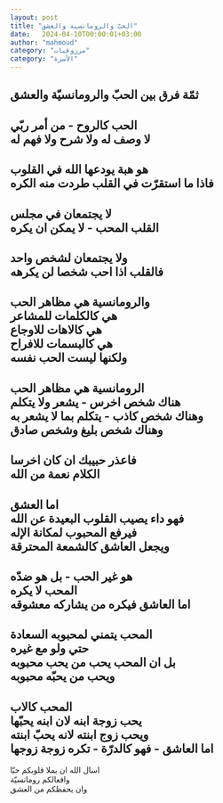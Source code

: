 ```yaml
---
layout: post
title: "الحبّ والرومانسية والعشق"
date:   2024-04-10T00:00:01+03:00
author: "mahmoud"
category: "مرزوقيات"
category: "الأسرة"
---
```



ثمّة فرق بين الحبّ والرومانسيّة والعشق  
-  
الحب كالروح - من أمر ربّي  
لا وصف له ولا شرح ولا فهم له  
-  
هو هبة يودعها الله في القلوب  
فاذا ما استقرّت في القلب طردت منه الكره  
-  
لا يجتمعان في مجلس  
القلب المحب - لا يمكن ان يكره  
-  
ولا يجتمعان لشخص واحد  
فالقلب اذا احب شخصا لن يكرهه  
-  
والرومانسية هي مظاهر الحب  
هي كالكلمات للمشاعر  
هي كالاهات للاوجاع  
هي كالبسمات للافراح  
ولكنها ليست الحب نفسه  
-  
الرومانسية هي مظاهر الحب  
هناك شخص اخرس - يشعر ولا يتكلم  
وهناك شخص كاذب - يتكلم بما لا يشعر به  
وهناك شخص بليغ وشخص صادق  
-  
فاعذر حبيبك ان كان اخرسا  
الكلام نعمة من الله  
-  
اما العشق  
فهو داء يصيب القلوب البعيدة عن الله  
فيرفع المحبوب لمكانة الإله  
ويجعل العاشق كالشمعة المحترقة  
-  
هو غير الحب - بل هو ضدّه  
المحب لا يكره  
اما العاشق فيكره من يشاركه معشوقه  
-  
المحب يتمني لمحبوبه السعادة  
حتي ولو مع غيره  
بل ان المحب يحب من يحب محبوبه  
ويحب من يحبّه محبوبه  
-  
المحب كالاب  
يحب زوجة ابنه لان ابنه يحبّها  
ويحب زوج ابنته لانه يحبّ ابنته  
اما العاشق - فهو كالدرّة - تكره زوجة زوجها  
-  
اسال الله ان يملا قلوبكم حبّا  
وافعالكم رومانسيّة  
وان يحفظكم من العشق
